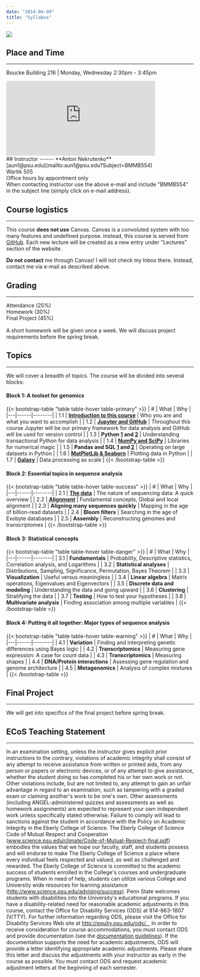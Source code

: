 ```yaml
---
date: "2014-04-09"
title: "Syllabus"
---
```


[![](http://imgs.xkcd.com/comics/impostor.png)](https://xkcd.com/451/)

## Place and Time
------
Boucke Building 216 | Monday, Wednesday 2:30pm - 3:45pm

<iframe src="https://www.google.com/maps/embed?pb=!1m14!1m8!1m3!1d12081.221080223779!2d-77.8618033!3d40.7992851!3m2!1i1024!2i768!4f13.1!3m3!1m2!1s0x0%3A0x83b4bcab5cf7d65e!2sBoucke+Building!5e0!3m2!1sen!2sus!4v1546882122664" width="400" height="200" frameborder="0" style="border:0" allowfullscreen></iframe>

<br>
## Instructor
------
**Anton Nekrutenko**<br>
[aun1@psu.edu](mailto:aun1@psu.edu?Subject=BMMB554)<br>
Wartik 505<br>
Office hours by appointment only
<div class="alert alert-warning" role="alert">
  When contacting instructor use the above e-mail and include "BMMB554" in the subject line (simply click on e-mail address).
</div>

## Course logistics
-------
This course **does not use** Canvas. Canvas is a convoluted system with too many features and undefined purpose. Instead, this course is served from [GitHub](https://github.com/nekrut/BMMB554). Each new lecture will be created as a new entry under "Lectures" section of the website.

<div class="alert alert-danger" role="alert">
  <b>Do not contact</b> me through Canvas! I will not check my Inbox there. Instead, contact me via e-mail as described above.
</div>

## Grading
------
<div class="progress" style="height: 50px;">
  <div class="progress-bar bg-danger" role="progressbar" style="width: 25%" aria-valuenow="25" aria-valuemin="0" aria-valuemax="100">Attendance (25%)</div>
  <div class="progress-bar bg-success" role="progressbar" style="width: 30%" aria-valuenow="30" aria-valuemin="0" aria-valuemax="100">Homework (30%)</div>
  <div class="progress-bar bg-info" role="progressbar" style="width: 45%" aria-valuenow="45" aria-valuemin="0" aria-valuemax="100">Final Project (45%)</div>
</div>
<br>
A short homework will be given once a week. We will discuss project requirements before the spring break. 

## Topics
------ 
We will cover a breadth of topics. The course will be divided into several blocks:

#### **Block 1**: A toolset for genomics


{{< bootstrap-table "table table-hover table-primary" >}}
| # | What  | Why |
|---|------|--------|
| 1.1 | [**Introduction to this course**](/BMMB554/lecture1/)     | Who you are and what you want to accomplish   |
| 1.2 | [**Jupyter and GitHub**](/BMMB554/lecture2/) | Throughout this course Jupyter will be our primary framework for data analysis and GitHub will be used for version control |
| 1.3 | **Python [1](/BMMB554/lecture3/) and [2](/BMMB554/lecture4/)** | Understanding transactional Python for data analysis    |
| 1.4 | **[NumPy and SciPy](/BMMB554/lecture5/)** | Libraries for numerical magic |
| 1.5 | **Pandas and SQL [1](/BMMB554/lecture6/) and [2](/BMMB554/lecture7)** | Operating on large datasets in Python |
| 1.6 | [**MatPlotLib & Seaborn**](/BMMB554/lecture8) | Plotting data in Python |
| 1.7 | [**Galaxy**](/BMMB554/lecture9) | Data processing as scale | 
{{< /bootstrap-table >}}


#### **Block 2**: Essential topics in sequence analysis

{{< bootstrap-table "table table-hover table-success" >}}
| # | What  | Why |
|---|------|--------|
| 2.1 | [**The data**](/BMMB554/lecture10/) | The nature of sequencing data: A quick overview |
| 2.2 | [**Alignment**](/BMMB554/lecture11/) | Fundamental concepts, Global and local alignment |
| 2.3 | **Aligning many sequences quickly** | Mapping in the age of billion-read datasets |
| 2.4 | **Bloom filters** | Searching in the age of Exobyte databases |
| 2.5 | **Assembly** | Reconstructing genomes and transcriptomes |
{{< /bootstrap-table >}}

#### **Block 3**: Statistical concepts

{{< bootstrap-table "table table-hover table-danger" >}}
| # | What  | Why |
|---|------|--------|
| 3.1 | **Fundamentals** | Probability, Descriptive statistics, Correlation analysis, and Logarithms |
| 3.2 | **Statistical analyses** | Distributions, Sampling, Significance, Permutation, Bayes Theorem |
| 3.3 | **Visualization** | Useful versus meaningless |
| 3.4 | **Linear algebra** | Matrix operations, Eigenvalues and Eigenvectors | 
| 3.5 | **Discrete data and modeling** | Understanding the data and going upward |
| 3.6 | **Clustering** | Stratifying the data |
| 3.7 | **Testing** | How to test your hypotheses |
| 3.8 | **Multivariate analysis** | Finding association among multiple variables |
{{< /bootstrap-table >}}


#### **Block 4**: Putting it all together: Major types of sequence analysis

{{< bootstrap-table "table table-hover table-warning" >}}
| # | What  | Why |
|---|------|--------|
| 4.1 | **Variation** | Finding and interpreting genetic differences using Bayes logic |
| 4.2 | **Transcriptomics** | Measuring gene expression: A case for count data |
| 4.3 | **Transcriptomics** | Measuring shapes |
| 4.4 | **DNA/Protein interactions** | Assessing gene regulation and genome architecture |
| 4.5 | **Metagenomics** | Analysis of complex mixtures |
{{< /bootstrap-table >}}



## Final Project
------
We will get into specifics of the final project before spring break.

## ECoS Teaching Statement
-------
In an examination setting, unless the instructor gives explicit prior instructions to the contrary, violations of academic integrity shall consist of any attempt to receive assistance from written or printed aids, from any person or papers or electronic devices, or of any attempt to give assistance, whether the student doing so has completed his or her own work or not. Other violations include, but are not limited to, any attempt to gain an unfair advantage in regard to an examination, such as tampering with a graded exam or claiming another's work to be one's own. Other assessments (including ANGEL-administered quizzes and assessments as well as homework assignments) are expected to represent your own independent work unless specifically stated otherwise. Failure to comply will lead to sanctions against the student in accordance with the Policy on Academic Integrity in the Eberly College of Science. The Eberly College of Science Code of Mutual Respect and Cooperation (www.science.psu.edu/climate/Code-of-Mutual-Respect-final.pdf) embodies the values that we hope our faculty, staff, and students possess and will endorse to make The Eberly College of Science a place where every individual feels respected and valued, as well as challenged and rewarded.   The Eberly College of Science is committed to the academic success of students enrolled in the College's  courses and undergraduate programs. When in need of help, students can utilize various College and University wide resources for learning assistance (http://www.science.psu.edu/advising/success). Penn State welcomes students with disabilities into the University's educational programs. If you have a disability-related need for reasonable academic adjustments in this course, contact the Office for Disability Services (ODS) at 814-863-1807 (V/TTY). For further information regarding ODS, please visit the Office for Disability Services Web site at http://equity.psu.edu/ods/.   In order to receive consideration for course accommodations, you must contact ODS and provide documentation (see the [documentation guidelines](http://equity.psu.edu/student-disability-resources/guidelines)). If the documentation supports the need for academic adjustments, ODS will provide a letter identifying appropriate academic adjustments. Please share this letter and discuss the adjustments with your instructor as early in the course as possible. You must contact ODS and request academic adjustment letters at the beginning of each semester.</tt>


